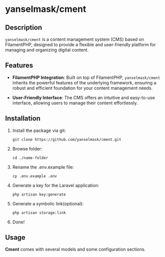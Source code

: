 # yanselmask/cment

## Description

`yanselmask/cment` is a content management system (CMS) based on FilamentPHP, designed to provide a flexible and user-friendly platform for managing and organizing digital content.

## Features

-   **FilamentPHP Integration**: Built on top of FilamentPHP, `yanselmask/cment` inherits the powerful features of the underlying framework, ensuring a robust and efficient foundation for your content management needs.

-   **User-Friendly Interface**: The CMS offers an intuitive and easy-to-use interface, allowing users to manage their content effortlessly.

## Installation

1. Install the package via git:

    ```shell
    git clone https://github.com/yanselmask/cment.git
    ```

2. Browse folder:

    ```shell
    cd ./name-folder
    ```

3. Rename the .env.example file:

    ```shell
    cp .env.example .env
    ```

4. Generate a key for the Laravel application:

    ```shell
    php artisan key:generate
    ```

5. Generate a symbolic link(optional):

    ```shell
    php artisan storage:link
    ```

6. Done!

## Usage

**Cment** comes with several models and some configuration sections.

